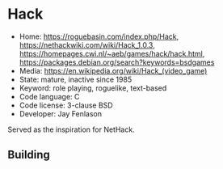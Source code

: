 # Hack

- Home: https://roguebasin.com/index.php/Hack, https://nethackwiki.com/wiki/Hack_1.0.3, https://homepages.cwi.nl/~aeb/games/hack/hack.html, https://packages.debian.org/search?keywords=bsdgames
- Media: https://en.wikipedia.org/wiki/Hack_(video_game)
- State: mature, inactive since 1985
- Keyword: role playing, roguelike, text-based
- Code language: C
- Code license: 3-clause BSD
- Developer: Jay Fenlason

Served as the inspiration for NetHack.

## Building
